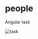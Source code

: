 # people
Angular task


![task](https://user-images.githubusercontent.com/74492746/153291270-f4337672-c7ce-4026-9005-5b1f26fc1f36.gif)
